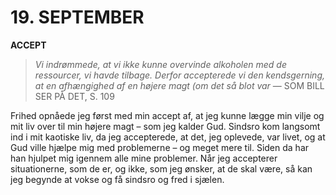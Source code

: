 # 19. SEPTEMBER

**ACCEPT**

> *Vi indrømmede, at vi ikke kunne overvinde alkoholen med de ressourcer, vi havde tilbage. Derfor accepterede vi den kendsgerning, at en afhængighed af en højere magt (om det så blot var*
> — SOM BILL SER PÅ DET, S. 109

Frihed opnåede jeg først med min accept af, at jeg kunne lægge min vilje og mit liv over til min højere magt – som jeg kalder Gud. Sindsro kom langsomt ind i mit kaotiske liv, da jeg accepterede, at det, jeg oplevede, var livet, og at Gud ville hjælpe mig med problemerne – og meget mere til. Siden da har han hjulpet mig igennem alle mine problemer. Når jeg accepterer situationerne, som de er, og ikke, som jeg ønsker, at de skal være, så kan jeg begynde at vokse og få sindsro og fred i sjælen.
